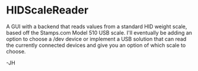 HIDScaleReader
==============

A GUI with a backend that reads values from a standard HID weight scale,
based off the Stamps.com Model 510 USB scale.
I'll eventually be adding an option to choose a
/dev device or implement a USB solution that can
read the currently connected devices and give you
an option of which scale to choose.

-JH
